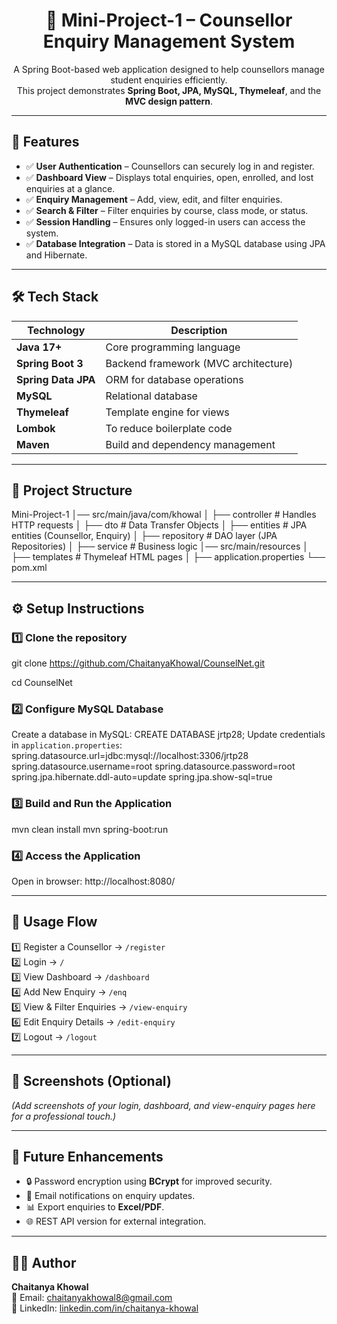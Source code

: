<h1 align="center">📌 Mini-Project-1 – Counsellor Enquiry Management System</h1>

<p align="center">
A Spring Boot-based web application designed to help counsellors manage student enquiries efficiently.<br>
This project demonstrates <b>Spring Boot, JPA, MySQL, Thymeleaf</b>, and the <b>MVC design pattern</b>.
</p>

---

<h2>🚀 Features</h2>

- ✅ **User Authentication** – Counsellors can securely log in and register.  
- ✅ **Dashboard View** – Displays total enquiries, open, enrolled, and lost enquiries at a glance.  
- ✅ **Enquiry Management** – Add, view, edit, and filter enquiries.  
- ✅ **Search & Filter** – Filter enquiries by course, class mode, or status.  
- ✅ **Session Handling** – Ensures only logged-in users can access the system.  
- ✅ **Database Integration** – Data is stored in a MySQL database using JPA and Hibernate.  

---

<h2>🛠️ Tech Stack</h2>

| Technology          | Description                          |
|---------------------|--------------------------------------|
| **Java 17+**        | Core programming language            |
| **Spring Boot 3**   | Backend framework (MVC architecture) |
| **Spring Data JPA** | ORM for database operations          |
| **MySQL**           | Relational database                  |
| **Thymeleaf**       | Template engine for views            |
| **Lombok**          | To reduce boilerplate code           |
| **Maven**           | Build and dependency management      |

---

<h2>📂 Project Structure</h2>


Mini-Project-1
│── src/main/java/com/khowal
│   ├── controller      # Handles HTTP requests
│   ├── dto             # Data Transfer Objects
│   ├── entities        # JPA entities (Counsellor, Enquiry)
│   ├── repository      # DAO layer (JPA Repositories)
│   ├── service         # Business logic
│── src/main/resources
│   ├── templates       # Thymeleaf HTML pages
│   ├── application.properties
└── pom.xml

---

<h2>⚙️ Setup Instructions</h2>

### 1️⃣ Clone the repository
git clone https://github.com/ChaitanyaKhowal/CounselNet.git

cd CounselNet

### 2️⃣ Configure MySQL Database
Create a database in MySQL:
CREATE DATABASE jrtp28;
Update credentials in `application.properties`:
spring.datasource.url=jdbc:mysql://localhost:3306/jrtp28
spring.datasource.username=root
spring.datasource.password=root
spring.jpa.hibernate.ddl-auto=update
spring.jpa.show-sql=true

### 3️⃣ Build and Run the Application
mvn clean install
mvn spring-boot:run

### 4️⃣ Access the Application
Open in browser: http://localhost:8080/

---

<h2>📌 Usage Flow</h2>

1️⃣ Register a Counsellor → `/register`  
2️⃣ Login → `/`  
3️⃣ View Dashboard → `/dashboard`  
4️⃣ Add New Enquiry → `/enq`  
5️⃣ View & Filter Enquiries → `/view-enquiry`  
6️⃣ Edit Enquiry Details → `/edit-enquiry`  
7️⃣ Logout → `/logout`  

---

<h2>📸 Screenshots (Optional)</h2>

*(Add screenshots of your login, dashboard, and view-enquiry pages here for a professional touch.)*

---

<h2>🚧 Future Enhancements</h2>

- 🔒 Password encryption using **BCrypt** for improved security.  
- 📩 Email notifications on enquiry updates.  
- 📊 Export enquiries to **Excel/PDF**.  
- 🌐 REST API version for external integration.  

---

<h2>👨‍💻 Author</h2>

**Chaitanya Khowal**  
📧 Email: [chaitanyakhowal8@gmail.com](mailto:chaitanyakhowal8@gmail.com)  
🔗 LinkedIn: [linkedin.com/in/chaitanya-khowal](https://linkedin.com/in/chaitanya-khowal)
